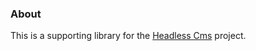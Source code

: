 ﻿### About

This is a supporting library for the [Headless Cms](https://github.com/LeoAlexandrov/Cms) project.